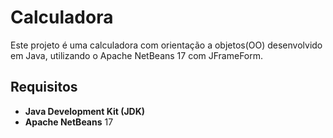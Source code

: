 # Calculadora

Este projeto é uma calculadora com orientação a objetos(OO) desenvolvido em Java, utilizando o Apache NetBeans 17 com JFrameForm.

## Requisitos

- **Java Development Kit (JDK)**
- **Apache NetBeans** 17